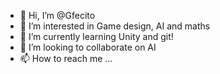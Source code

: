 - 👋 Hi, I’m @Gfecito
- 👀 I’m interested in Game design, AI and maths
- 🌱 I’m currently learning Unity and git!
- 💞️ I’m looking to collaborate on AI
- 📫 How to reach me ... 

<!---
Gfecito/Gfecito is a ✨ special ✨ repository because its `README.md` (this file) appears on your GitHub profile.
You can click the Preview link to take a look at your changes.
--->
